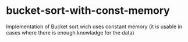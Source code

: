 # bucket-sort-with-const-memory
Implementation of Bucket sort wich uses constant memory (it is usable in cases where there is enough knowladge for the data)
